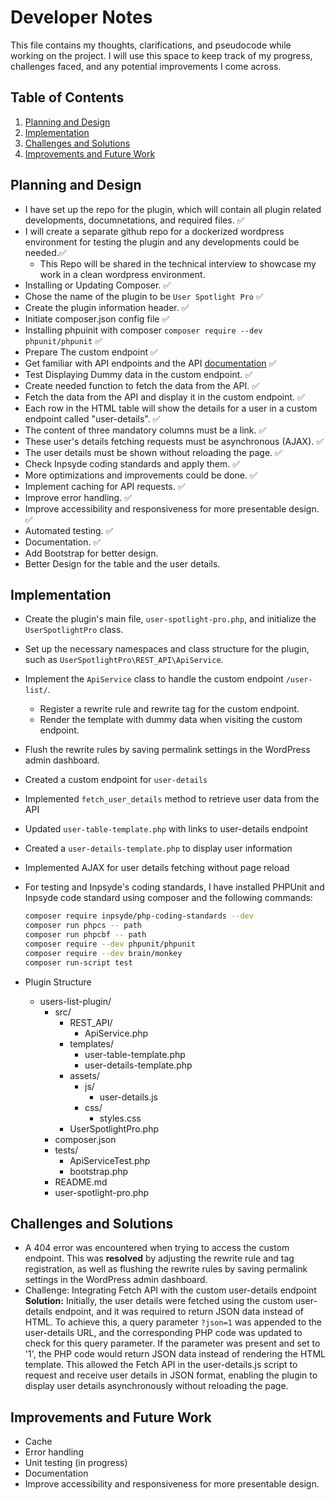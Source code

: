# Developer Notes

This file contains my thoughts, clarifications, and pseudocode while working on the project. I will use this space to keep track of my progress, challenges faced, and any potential improvements I come across.

## Table of Contents

1. [Planning and Design](#planning-and-design)
2. [Implementation](#implementation)
3. [Challenges and Solutions](#challenges-and-solutions)
4. [Improvements and Future Work](#improvements-and-future-work)

## Planning and Design

- I have set up the repo for the plugin, which will contain all plugin related developments, documnetations, and required files. ✅
- I will create a separate github repo for a dockerized wordpress environment for testing the plugin and any developments could be needed.✅
  - This Repo will be shared in the technical interview to showcase my work in a clean wordpress environment.
- Installing or Updating Composer. ✅
- Chose the name of the plugin to be `User Spotlight Pro` ✅
- Create the plugin information header. ✅
- Initiate composer.json config file ✅
- Installing phpuinit with composer `composer require --dev phpunit/phpunit` ✅
- Prepare The custom endpoint ✅
- Get familiar with API endpoints and the API [documentation](https://jsonplaceholder.typicode.com/guide/) ✅
- Test Displaying Dummy data in the custom endpoint. ✅
- Create needed function to fetch the data from the API. ✅
- Fetch the data from the API and display it in the custom endpoint. ✅
- Each row in the HTML table will show the details for a user in a custom endpoint called "user-details". ✅
- The content of three mandatory columns must be a link. ✅
- These user's details fetching requests must be asynchronous (AJAX). ✅
- The user details must be shown without reloading the page. ✅
- Check Inpsyde coding standards and apply them. ✅
- More optimizations and improvements could be done. ✅
- Implement caching for API requests. ✅
- Improve error handling. ✅
- Improve accessibility and responsiveness for more presentable design. ✅
- Automated testing. ✅
- Documentation. ✅
- Add Bootstrap for better design.
- Better Design for the table and the user details.

## Implementation

- Create the plugin's main file, `user-spotlight-pro.php`, and initialize the `UserSpotlightPro` class.
- Set up the necessary namespaces and class structure for the plugin, such as `UserSpotlightPro\REST_API\ApiService`.
- Implement the `ApiService` class to handle the custom endpoint `/user-list/`.
  - Register a rewrite rule and rewrite tag for the custom endpoint.
  - Render the template with dummy data when visiting the custom endpoint.
- Flush the rewrite rules by saving permalink settings in the WordPress admin dashboard.
- Created a custom endpoint for `user-details`
- Implemented `fetch_user_details` method to retrieve user data from the API
- Updated `user-table-template.php` with links to user-details endpoint
- Created a `user-details-template.php` to display user information
- Implemented AJAX for user details fetching without page reload
- For testing and Inpsyde's coding standards, I have installed PHPUnit and Inpsyde code standard using composer and the following commands:

    ```zsh
  composer require inpsyde/php-coding-standards --dev
  composer run phpcs -- path
  composer run phpcbf -- path
  composer require --dev phpunit/phpunit
  composer require --dev brain/monkey
  composer run-script test
    ```

- Plugin Structure
  - users-list-plugin/
    - src/
      - REST_API/
        - ApiService.php
      - templates/
        - user-table-template.php
        - user-details-template.php
      - assets/
        - js/
          - user-details.js
        - css/
          - styles.css
      - UserSpotlightPro.php
    - composer.json
    - tests/
      - ApiServiceTest.php
      - bootstrap.php
    - README.md
    - user-spotlight-pro.php

## Challenges and Solutions

- A 404 error was encountered when trying to access the custom endpoint. This was **resolved** by adjusting the rewrite rule and tag registration, as well as flushing the rewrite rules by saving permalink settings in the WordPress admin dashboard.
- Challenge: Integrating Fetch API with the custom user-details endpoint
**Solution:** Initially, the user details were fetched using the custom user-details endpoint, and it was required to return JSON data instead of HTML. To achieve this, a query parameter `?json=1` was appended to the user-details URL, and the corresponding PHP code was updated to check for this query parameter. If the parameter was present and set to '1', the PHP code would return JSON data instead of rendering the HTML template. This allowed the Fetch API in the user-details.js script to request and receive user details in JSON format, enabling the plugin to display user details asynchronously without reloading the page.

## Improvements and Future Work

- Cache
- Error handling
- Unit testing (in progress)
- Documentation
- Improve accessibility and responsiveness for more presentable design.
